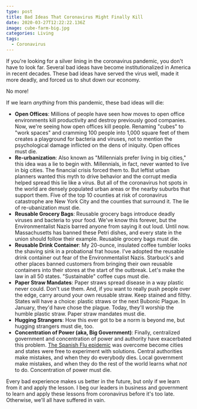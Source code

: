 ```yaml
---
type: post
title: Bad Ideas That Coronavirus Might Finally Kill
date: 2020-03-27T12:22:22.136Z
image: cube-farm-big.jpg
categories: Living
tags:
  - Coronavirus
---
```

If you're looking for a silver lining in the coronavirus pandemic, you don't have to look far. Several bad ideas have become institutionalized in America in recent decades. These bad ideas have served the virus well, made it more deadly, and forced us to shut down our economy. 

No more!

If we learn *anything* from this pandemic, these bad ideas will die:

* **Open Offices**: Millions of people have seen how moves to open office environments kill productivity and destroy previously good companies. Now, we're seeing how open offices kill people. Renaming "cubes" to "work spaces" and cramming 100 people into 1,000 square feet of them creates a playground for bacteria and viruses, not to mention the psychological damage inflicted on the dens of iniquity. Open offices must die.
* **Re-urbanization**: Also known as "Millennials prefer living in big cities," this idea was a lie to begin with. Millennials, in fact, never wanted to live in big cities. The financial crisis forced them to. But leftist urban planners wanted this myth to drive behavior and the corrupt media helped spread this lie like a virus. But all of the coronavirus hot spots in the world are densely populated urban areas or the nearby suburbs that support them. Five of the top 10 counties at risk of coronavirus catastrophe are New York City and the counties that surround it. The lie of re-ubanization must die.
* **Reusable Grocery Bags**: Reusable grocery bags introduce deadly viruses and bacteria to your food. We've know this forever, but the Environmentalist Nazis barred anyone from saying it out loud. Until now. Massachusetts has banned these  Petri dishes, and every state in the union should follow their example. Reusable grocery bags must die.
* **Reusable Drink Container**: My 20-ounce, insulated coffee tumbler looks the shaving sink in a probational frat house. I've adopted the reusable drink container out fear of the Environmentalist Nazis. Starbuck's and other places banned customers from bringing their own reusable containers into their stores at the start of the outbreak. Let's make the law in all 50 states. "Sustainable" coffee cups must die. 
* **Paper Straw Mandates**: Paper straws spread disease in a way plastic never could. Don't use them. And, if you want to really push people over the edge, carry around your own reusable straw. Keep stained and filthy. States will have a choice: plastic straws or the next Bubonic Plague. In January, they'd have chose the plague. Today, they'll worship the humble plastic straw. Paper straw mandates must die. 
* **Hugging Strangers**: How this ever got to be a norm is beyond me, but hugging strangers must die, too. 
* **Concentration of Power (aka, Big Government)**: Finally, centralized government and concentration of power and authority have exacerbated this problem. [The Spanish Flu epidemic](https://www.hennessysview.com/spanish-flu-vs-coronavirus/) was overcome become cities and states were free to experiment with solutions. Central authorities make mistakes, and when they do everybody dies. Local government make mistakes, and when they do the rest of the world learns what *not* to do. Concentration of power must die.

Every bad experience makes us better in the future, but only if we learn from it and apply the lesson. I beg our leaders in business and government to learn and apply these lessons from coronavirus before it's too late. Otherwise, we'll all have suffered in vain. 
